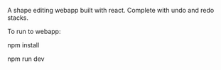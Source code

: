 A shape editing webapp built with react. Complete with undo and redo stacks.

To run to webapp:

npm install

npm run dev

